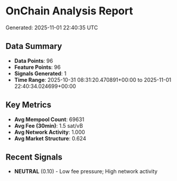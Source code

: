 # OnChain Analysis Report
Generated: 2025-11-01 22:40:35 UTC

## Data Summary
- **Data Points**: 96
- **Feature Points**: 96
- **Signals Generated**: 1
- **Time Range**: 2025-10-31 08:31:20.470891+00:00 to 2025-11-01 22:40:34.024699+00:00

## Key Metrics
- **Avg Mempool Count**: 69631
- **Avg Fee (30min)**: 1.5 sat/vB
- **Avg Network Activity**: 1.000
- **Avg Market Structure**: 0.624

## Recent Signals
- **NEUTRAL** (0.10) - Low fee pressure; High network activity
